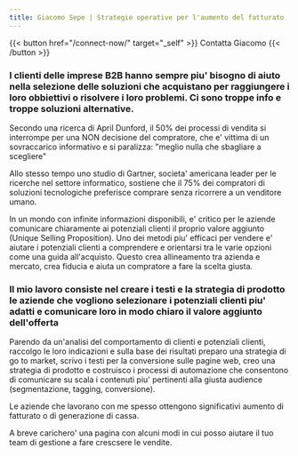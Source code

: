 ```yaml
---
title: Giacomo Sepe | Strategie operative per l'aumento del fatturato
---
```


{{< button href="/connect-now/" target="_self" >}}
Contatta Giacomo
{{< /button >}}

<h3> I clienti delle imprese B2B hanno sempre piu' bisogno di aiuto nella selezione delle soluzioni che acquistano per raggiungere i loro obbiettivi o risolvere i loro problemi. Ci sono troppe info e troppe soluzioni alternative.
</h3>
Secondo una ricerca di April Dunford, il 50% dei processi di vendita si interrompe per una NON decisione del compratore, che e' vittima di un sovraccarico informativo e si paralizza: "meglio nulla che sbagliare a scegliere"

Allo stesso tempo uno studio di Gartner, societa' americana leader per le ricerche nel settore informatico, sostiene che il 75% dei compratori di soluzioni tecnologiche preferisce comprare senza ricorrere a un venditore umano.

In un mondo con infinite informazioni disponibili, e' critico per le aziende comunicare chiaramente ai potenziali clienti il proprio valore aggiunto (Unique Selling Proposition). Uno dei metodi piu' efficaci per vendere e' aiutare i potenziali clienti a comprendere e orientarsi tra le varie opzioni come una guida all'acquisto. Questo crea allineamento tra azienda e mercato, crea fiducia e aiuta un compratore a fare la scelta giusta.

<h3> Il mio lavoro consiste nel creare i testi e la strategia di prodotto le aziende che vogliono selezionare i potenziali clienti piu' adatti e comunicare loro in modo chiaro il valore aggiunto dell'offerta
</h3>
Parendo da un'analisi del comportamento di clienti e potenziali clienti, raccolgo le loro indicazioni e sulla base dei risultati preparo una strategia di go to market, scrivo i testi per la conversione sulle pagine web, creo una strategia di prodotto e costruisco i processi di automazione che consentono di comunicare su scala i contenuti piu' pertinenti alla giusta audience (segmentazione, tagging, conversione).

Le aziende che lavorano con me spesso ottengono significativi aumento di fatturato o di generazione di cassa.

A breve carichero' una pagina con alcuni modi in cui posso aiutare il tuo team di gestione a fare crescsere le vendite.

<!-- Negli ultimi anni Giacomo ha supportato aizonisti di medie imprese nel processo di creazione o rilancio di progetti e prodotti basati su media e digitale. Come imprenditore sta sviluppando servizi per supportare il processo di crescita aziendale.

 -->

<!-- Negli ultimi 10 anni concentrato esclusivamente su offrire strumenti e servizi alle aziende che vogliono sviluppare asset digitali e multimediali.

In precedenza carriera istituzionale presso istituzioni finanziarie internazionali (Merril Lynch, Hines, UBS), Giacomo Sepe si è trasformato in un consulente indipendente e imprenditore, prima in partnership con due società di consulenza e un fondo di private equity, e poi in proprio come gestore d'impresa per conto degli azionisti. -->

<!--
[Articoli](https://valoreintangibile.beehiiv.com)

Carriera istituzionale presso istituti finanziari internazionali (Merril Lynch, Hines, UBS) durata circa 10 anni, e carriera imprenditoriale prima in partnership con societa' di consulenza e un fondo di Private Equity, e poi da solo come manager d'azienda per conto degli azionisti.

Giacomo Sepe ha maturato 20 anni di esperienza tra finanza internazionale e gestione aziendale, con particolare attenzione all'ideazione, crezione, lancio e sviluppo di prodotti digitali e media nell'ambito dei servizi o del retail.

 Impeganto a realizzare strumenti e servizi che supportano imprenditori di PMI nella creazione di reputazione e asset media digitali monetizzabili -->

 <!-- 
Developing a set of solutions for daring shareholders who are ready to build iconic digital and media assets that generate additional revenue or improve reputation and brand perception
Building a suite of services and tools for company managers to develop an audience and create revenue generating media and digital assets -->
